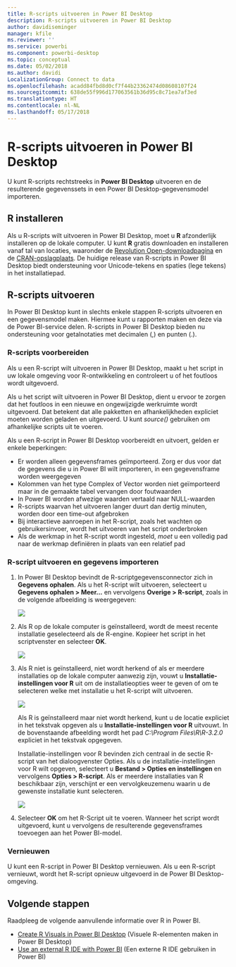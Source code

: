 ```yaml
---
title: R-scripts uitvoeren in Power BI Desktop
description: R-scripts uitvoeren in Power BI Desktop
author: davidiseminger
manager: kfile
ms.reviewer: ''
ms.service: powerbi
ms.component: powerbi-desktop
ms.topic: conceptual
ms.date: 05/02/2018
ms.author: davidi
LocalizationGroup: Connect to data
ms.openlocfilehash: acadd84fbd8d0cf7f44b23362474d08608107f24
ms.sourcegitcommit: 638de55f996d177063561b36d95c8c71ea7af3ed
ms.translationtype: HT
ms.contentlocale: nl-NL
ms.lasthandoff: 05/17/2018
---
```

# <a name="run-r-scripts-in-power-bi-desktop"></a>R-scripts uitvoeren in Power BI Desktop
U kunt R-scripts rechtstreeks in **Power BI Desktop** uitvoeren en de resulterende gegevenssets in een Power BI Desktop-gegevensmodel importeren.

## <a name="install-r"></a>R installeren
Als u R-scripts wilt uitvoeren in Power BI Desktop, moet u **R** afzonderlijk installeren op de lokale computer. U kunt **R** gratis downloaden en installeren vanaf tal van locaties, waaronder de [Revolution Open-downloadpagina](https://mran.revolutionanalytics.com/download/) en de [CRAN-opslagplaats](https://cran.r-project.org/bin/windows/base/). De huidige release van R-scripts in Power BI Desktop biedt ondersteuning voor Unicode-tekens en spaties (lege tekens) in het installatiepad.

## <a name="run-r-scripts"></a>R-scripts uitvoeren
In Power BI Desktop kunt in slechts enkele stappen R-scripts uitvoeren en een gegevensmodel maken. Hiermee kunt u rapporten maken en deze via de Power BI-service delen. R-scripts in Power BI Desktop bieden nu ondersteuning voor getalnotaties met decimalen (,) en punten (.).

### <a name="prepare-an-r-script"></a>R-scripts voorbereiden
Als u een R-script wilt uitvoeren in Power BI Desktop, maakt u het script in uw lokale omgeving voor R-ontwikkeling en controleert u of het foutloos wordt uitgevoerd.

Als u het script wilt uitvoeren in Power BI Desktop, dient u ervoor te zorgen dat het foutloos in een nieuwe en ongewijzigde werkruimte wordt uitgevoerd. Dat betekent dat alle pakketten en afhankelijkheden expliciet moeten worden geladen en uitgevoerd. U kunt *source()* gebruiken om afhankelijke scripts uit te voeren.

Als u een R-script in Power BI Desktop voorbereidt en uitvoert, gelden er enkele beperkingen:

* Er worden alleen gegevensframes geïmporteerd. Zorg er dus voor dat de gegevens die u in Power BI wilt importeren, in een gegevensframe worden weergegeven
* Kolommen van het type Complex of Vector worden niet geïmporteerd maar in de gemaakte tabel vervangen door foutwaarden
* In Power BI worden afwezige waarden vertaald naar NULL-waarden
* R-scripts waarvan het uitvoeren langer duurt dan dertig minuten, worden door een time-out afgebroken
* Bij interactieve aanroepen in het R-script, zoals het wachten op gebruikersinvoer, wordt het uitvoeren van het script onderbroken
* Als de werkmap in het R-script wordt ingesteld, *moet* u een volledig pad naar de werkmap definiëren in plaats van een relatief pad

### <a name="run-your-r-script-and-import-data"></a>R-script uitvoeren en gegevens importeren
1. In Power BI Desktop bevindt de R-scriptgegevensconnector zich in **Gegevens ophalen**. Als u het R-script wilt uitvoeren, selecteert u **Gegevens ophalen &gt; Meer...** en vervolgens **Overige &gt; R-script**, zoals in de volgende afbeelding is weergegeven:
   
   ![](media/desktop-r-scripts/r-scripts-1.png)
2. Als R op de lokale computer is geïnstalleerd, wordt de meest recente installatie geselecteerd als de R-engine. Kopieer het script in het scriptvenster en selecteer **OK**.
   
   ![](media/desktop-r-scripts/r-scripts-2.png)
3. Als R niet is geïnstalleerd, niet wordt herkend of als er meerdere installaties op de lokale computer aanwezig zijn, vouwt u **Installatie-instellingen voor R** uit om de installatieopties weer te geven of om te selecteren welke met installatie u het R-script wilt uitvoeren.
   
   ![](media/desktop-r-scripts/r-scripts-3.png)
   
   Als R is geïnstalleerd maar niet wordt herkend, kunt u de locatie expliciet in het tekstvak opgeven als u **Installatie-instellingen voor R** uitvouwt. In de bovenstaande afbeelding wordt het pad *C:\Program Files\R\R-3.2.0* expliciet in het tekstvak opgegeven.
   
   Installatie-instellingen voor R bevinden zich centraal in de sectie R-script van het dialoogvenster Opties. Als u de installatie-instellingen voor R wilt opgeven, selecteert u **Bestand > Opties en instellingen** en vervolgens **Opties > R-script**. Als er meerdere installaties van R beschikbaar zijn, verschijnt er een vervolgkeuzemenu waarin u de gewenste installatie kunt selecteren.
   
   ![](media/desktop-r-scripts/r-scripts-4.png)
4. Selecteer **OK** om het R-Script uit te voeren. Wanneer het script wordt uitgevoerd, kunt u vervolgens de resulterende gegevensframes toevoegen aan het Power BI-model.

### <a name="refresh"></a>Vernieuwen
U kunt een R-script in Power BI Desktop vernieuwen. Als u een R-script vernieuwt, wordt het R-script opnieuw uitgevoerd in de Power BI Desktop-omgeving.

## <a name="next-steps"></a>Volgende stappen
Raadpleeg de volgende aanvullende informatie over R in Power BI.

* [Create R Visuals in Power BI Desktop](desktop-r-visuals.md) (Visuele R-elementen maken in Power BI Desktop)
* [Use an external R IDE with Power BI](desktop-r-ide.md) (Een externe R IDE gebruiken in Power BI)

